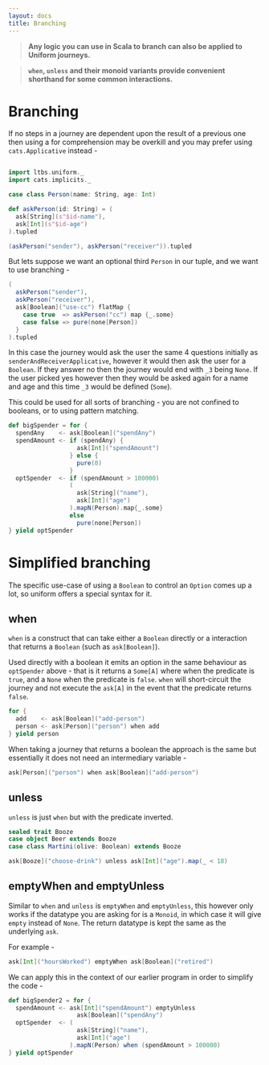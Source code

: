 ```yaml
---
layout: docs
title: Branching
---
```


> **Any logic you can use in Scala to branch can also be applied to Uniform journeys.**

> **`when`, `unless` and their monoid variants provide convenient shorthand for some common interactions.**

# Branching

If no steps in a journey are dependent upon the result of a previous
one then using a for comprehension may be overkill and you may prefer
using `cats.Applicative` instead -

```scala

import ltbs.uniform._
import cats.implicits._

case class Person(name: String, age: Int)

def askPerson(id: String) = (
  ask[String](s"$id-name"),
  ask[Int](s"$id-age")
).tupled

(askPerson("sender"), askPerson("receiver")).tupled
```

But lets suppose we want an optional third `Person` in our tuple, 
and we want to use branching -

```scala
(
  askPerson("sender"),
  askPerson("receiver"),
  ask[Boolean]("use-cc") flatMap {
    case true  => askPerson("cc") map {_.some}
    case false => pure(none[Person])
  }
).tupled
```

In this case the journey would ask the user the same 4 questions
initially as `senderAndReceiverApplicative`, however it would then ask the user
for a `Boolean`. If they answer no then the journey would end with
`_3` being `None`. If the user picked yes however then they would be
asked again for a name and age and this time `_3` would be defined
(`Some`).

This could be used for all sorts of branching - you are not confined
to booleans, or to using pattern matching.

```scala
def bigSpender = for {
  spendAny    <- ask[Boolean]("spendAny")
  spendAmount <- if (spendAny) {
                   ask[Int]("spendAmount")
                 } else {
                   pure(0)
                 }
  optSpender  <- if (spendAmount > 100000)
                 (
                   ask[String]("name"),
                   ask[Int]("age")
                 ).mapN(Person).map{_.some}
                 else
                   pure(none[Person])
} yield optSpender
```

# Simplified branching

The specific use-case of using a `Boolean` to control an
`Option` comes up a lot, so uniform offers a special syntax for it.

## when

`when` is a construct that can take either a `Boolean` directly or a 
interaction that returns a `Boolean` (such as `ask[Boolean]`). 

Used directly with a boolean it emits an option in the same behaviour as 
`optSpender` above - that is it returns a `Some[A]` where when the 
predicate is `true`, and a `None` when the predicate is `false`. 
`when` will short-circuit the journey and not execute the `ask[A]` 
in the event that the predicate returns `false`. 

```scala
for {
  add    <- ask[Boolean]("add-person")
  person <- ask[Person]("person") when add 
} yield person
```

When taking a journey that returns a boolean the approach is the same 
but essentially it does not need an intermediary variable - 

```scala
ask[Person]("person") when ask[Boolean]("add-person")
```

## unless 

`unless` is just `when` but with the predicate inverted. 

```scala
sealed trait Booze
case object Beer extends Booze
case class Martini(olive: Boolean) extends Booze

ask[Booze]("choose-drink") unless ask[Int]("age").map(_ < 18)
```

## emptyWhen and emptyUnless

 Similar to `when` and `unless` is `emptyWhen` and `emptyUnless`, 
 this however only works if the
 datatype you are asking for is a `Monoid`, in which case it will give
`empty` instead of `None`. The return datatype is kept the same 
 as the underlying `ask`.

For example -

```scala
ask[Int]("hoursWorked") emptyWhen ask[Boolean]("retired")
```

We can apply this in the context of our earlier program in order to
simplify the code -

```scala
def bigSpender2 = for {
  spendAmount <- ask[Int]("spendAmount") emptyUnless
                   ask[Boolean]("spendAny")
  optSpender  <- (
                   ask[String]("name"),
                   ask[Int]("age")
                 ).mapN(Person) when (spendAmount > 100000)
} yield optSpender

```
